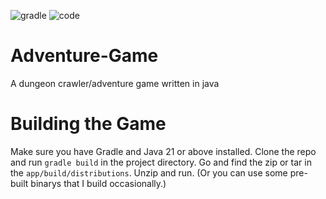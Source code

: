 ![gradle](https://github.com/Bruceli-iscool/adventure-game/actions/workflows/gradle.yml/badge.svg) ![code](https://github.com/Bruceli-iscool/adventure-game/actions/workflows/codeql.yml/badge.svg)
# Adventure-Game
A dungeon crawler/adventure game written in java 

# Building the Game
Make sure you have Gradle and Java 21 or above installed.
Clone the repo and run `gradle build` in the project directory.
Go and find the zip or tar in the `app/build/distributions`.
Unzip and run. (Or you can use some pre-built binarys that I build occasionally.)
